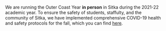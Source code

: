 We are running the Outer Coast Year **in person** in Sitka during the 2021-22 academic year. To ensure the safety of students, staffulty, and the community of Sitka, we have implemented comprehensive COVID-19 health and safety protocols for the fall, which you can find [here](https://docs.google.com/document/d/1ieSh4YEU2zu4EnCLgy_8XPJRHx5oRNPlw5SLeKx1lI8/edit).
